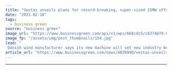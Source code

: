 ```yaml
---
title: "Vestas unveils plans for record-breaking, super-sized 15MW offshore wind turbine"
date: "2021-02-10"
tags: 
  - business green
source: "business green"
image_url: "https://www.businessgreen.com/api/v1/wps/668cdc5/c6374879-8d53-4760-84e6-8baa779472a3/4/A-rendering-of-Vestas-next-generation-turbine-185x114.jpg"
image_fp: "/assets/img/post_thumbnails/154.jpg"
lead: "
 Danish wind manufacturer says its new machine will set new industry benchmarks for rotor diameter, swept area, and power ..."
article_url: "https://www.businessgreen.com/news/4026990/vestas-unveils-plans-record-breaking-super-sized-15mw-offshore-wind-turbine"
---
```


---
